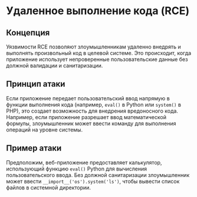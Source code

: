 # Удаленное выполнение кода (RCE)

## Концепция

Уязвимости RCE позволяют злоумышленникам удаленно внедрять и выполнять произвольный код в целевой системе. Это происходит, когда приложение использует непроверенные пользовательские данные без должной валидации и санитаризации.

## Принцип атаки

Если приложение передает пользовательский ввод напрямую в функции выполнения кода (например, `eval()` в Python или `system()` в PHP), это создает возможность для внедрения вредоносного кода. Например, если приложение разрешает ввод математической формулы, злоумышленник может ввести команду для выполнения операций на уровне системы.

## Пример атаки

Предположим, веб-приложение предоставляет калькулятор, использующий функцию `eval()` Python для вычисления пользовательского ввода. Без должной санитаризации злоумышленник может ввести `__import__('os').system('ls')`, чтобы вывести список файлов в системной директории.
